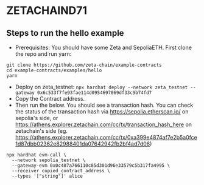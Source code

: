 # ZETACHAIND71

## Steps to run the hello example
- Prerequisites: You should have some Zeta and SepoliaETH.
First clone the repo and run yarn:
```
git clone https://github.com/zeta-chain/example-contracts
cd example-contracts/examples/hello
yarn
```
- Deploy on zeta_testnet: `npx hardhat deploy --network zeta_testnet --gateway 0x6c533f7fe93fae114d0954697069df33c9b74fd7`
- Copy the Contract address.
- Then run the below. You should see a transaction hash. You can check the status of the transaction hash via https://sepolia.etherscan.io/ on sepolia's side, or https://athens.explorer.zetachain.com/cc/tx/transaction_hash_here on zetachain's side (eg. https://athens.explorer.zetachain.com/cc/tx/0xa399e4874af7e2b5a0fce1d87dbb02362e82988401da07642942fb2bf4ad7d06)
```
npx hardhat evm-call \
  --network sepolia_testnet \
  --gateway-evm 0x0c487a766110c85d301d96e33579c5b317fa4995 \
  --receiver copied_contract_address \
  --types '["string"]' alice
```
